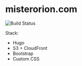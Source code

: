 # misterorion.com

![Build Status](https://codebuild.us-east-2.amazonaws.com/badges?uuid=eyJlbmNyeXB0ZWREYXRhIjoiUUFmUzg4UGY5aFJydFRmTDFLRUNXeXFiSEZLblU2aFV0SExiYVNhWE83eTdibVN0cVZOaURTT3RxSE5yUFRFNW0ybWovZTBjRFNxZTlkQXozbUU3dkRFPSIsIml2UGFyYW1ldGVyU3BlYyI6ImJURDhhbExxUmI4UGNXNG0iLCJtYXRlcmlhbFNldFNlcmlhbCI6MX0%3D&branch=master)

Stack:

* Hugo
* S3 + CloudFront
* Bootstrap
* Custom CSS

<!--stackedit_data:
eyJoaXN0b3J5IjpbLTExODE3MDQ3NywtMjA4ODc4OTYzNCwyMD
I1NzM1NzUzLDIwNTgzMDgzMTgsLTE1ODg2NjI5NzYsODgyOTI0
Njc3LDE4MzU0MDA2MDgsOTA0MjQ1OTMsMTgyOTE5NTQ2OV19
-->